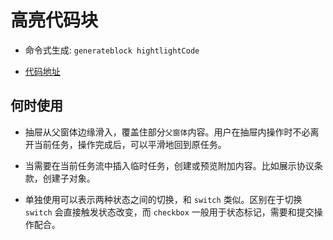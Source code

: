 
# 高亮代码块

- 命令式生成:  `generateblock hightlightCode`

- [代码地址](https://github.com/yitjhy/generate-block-static-site/tree/master/docs/hightlightCode/demo)


## 何时使用

- 抽屉从父窗体边缘滑入，覆盖住部分`父窗体`内容。用户在抽屉内操作时不必离开当前任务，操作完成后，可以平滑地回到原任务。

- 当需要在当前任务流中插入临时任务，创建或预览附加内容。比如展示协议条款，创建子对象。
- 单独使用可以表示两种状态之间的切换，和 `switch` 类似。区别在于切换 `switch` 会直接触发状态改变，而 `checkbox` 一般用于状态标记，需要和提交操作配合。

